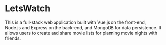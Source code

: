 # LetsWatch

This is a full-stack web application built with Vue.js on the front-end, Node.js and Express on the back-end, and MongoDB for data persistence. It allows users to create and share movie lists for planning movie nights with friends.


